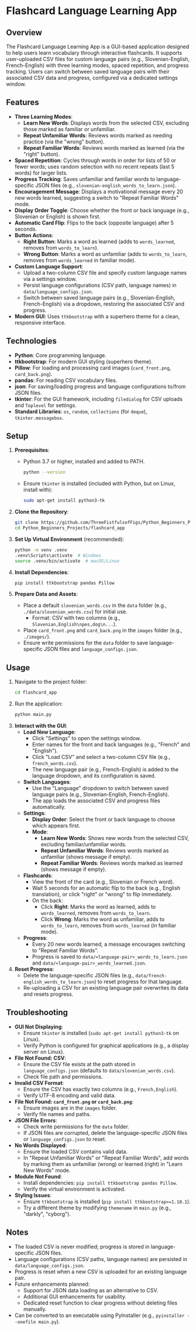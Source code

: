 # Flashcard Language Learning App

## Overview
The Flashcard Language Learning App is a GUI-based application designed to help users learn vocabulary through interactive flashcards. It supports user-uploaded CSV files for custom language pairs (e.g., Slovenian-English, French-English) with three learning modes, spaced repetition, and progress tracking. Users can switch between saved language pairs with their associated CSV data and progress, configured via a dedicated settings window.

## Features
- **Three Learning Modes**:
  - **Learn New Words**: Displays words from the selected CSV, excluding those marked as familiar or unfamiliar.
  - **Repeat Unfamiliar Words**: Reviews words marked as needing practice (via the "wrong" button).
  - **Repeat Familiar Words**: Reviews words marked as learned (via the "right" button).
- **Spaced Repetition**: Cycles through words in order for lists of 50 or fewer words; uses random selection with no recent repeats (last 5 words) for larger lists.
- **Progress Tracking**: Saves unfamiliar and familiar words to language-specific JSON files (e.g., `slovenian-english_words_to_learn.json`).
- **Encouragement Message**: Displays a motivational message every 20 new words learned, suggesting a switch to "Repeat Familiar Words" mode.
- **Display Order Toggle**: Choose whether the front or back language (e.g., Slovenian or English) is shown first.
- **Automatic Card Flip**: Flips to the back (opposite language) after 5 seconds.
- **Button Actions**:
  - **Right Button**: Marks a word as learned (adds to `words_learned`, removes from `words_to_learn`).
  - **Wrong Button**: Marks a word as unfamiliar (adds to `words_to_learn`, removes from `words_learned` in familiar mode).
- **Custom Language Support**:
  - Upload a two-column CSV file and specify custom language names via a settings window.
  - Persist language configurations (CSV path, language names) in `data/language_configs.json`.
  - Switch between saved language pairs (e.g., Slovenian-English, French-English) via a dropdown, restoring the associated CSV and progress.
- **Modern GUI**: Uses `ttkbootstrap` with a superhero theme for a clean, responsive interface.

## Technologies
- **Python**: Core programming language.
- **ttkbootstrap**: For modern GUI styling (superhero theme).
- **Pillow**: For loading and processing card images (`card_front.png`, `card_back.png`).
- **pandas**: For reading CSV vocabulary files.
- **json**: For saving/loading progress and language configurations to/from JSON files.
- **tkinter**: For the GUI framework, including `filedialog` for CSV uploads and `Toplevel` for settings.
- **Standard Libraries**: `os`, `random`, `collections` (for `deque`), `tkinter.messagebox`.

## Setup
1. **Prerequisites**:
   - Python 3.7 or higher, installed and added to PATH.
     ```bash
     python --version
     ```
   - Ensure `tkinter` is installed (included with Python, but on Linux, install with):
     ```bash
     sudo apt-get install python3-tk
     ```

2. **Clone the Repository**:
   ```bash
   git clone https://github.com/ThreeFistfulsofFigs/Python_Beginners_Projects.git
   cd Python_Beginners_Projects/flashcard_app
   ```

3. **Set Up Virtual Environment** (recommended):
   ```bash
   python -m venv .venv
   .venv\Scripts\activate  # Windows
   source .venv/bin/activate  # macOS/Linux
   ```

4. **Install Dependencies**:
   ```bash
   pip install ttkbootstrap pandas Pillow
   ```

5. **Prepare Data and Assets**:
   - Place a default `slovenian_words.csv` in the `data` folder (e.g., `./data/slovenian_words.csv`) for initial use.
     - Format: CSV with two columns (e.g., `Slovenian,English\npes,dog\n...`).
   - Place `card_front.png` and `card_back.png` in the `images` folder (e.g., `./images/`).
   - Ensure write permissions for the `data` folder to save language-specific JSON files and `language_configs.json`.

## Usage
1. Navigate to the project folder:
   ```bash
   cd flashcard_app
   ```
2. Run the application:
   ```bash
   python main.py
   ```
3. **Interact with the GUI**:
   - **Load New Language**:
     - Click "Settings" to open the settings window.
     - Enter names for the front and back languages (e.g., "French" and "English").
     - Click "Load CSV" and select a two-column CSV file (e.g., `french_words.csv`).
     - The new language pair (e.g., French-English) is added to the language dropdown, and its configuration is saved.
   - **Switch Languages**:
     - Use the "Language" dropdown to switch between saved language pairs (e.g., Slovenian-English, French-English).
     - The app loads the associated CSV and progress files automatically.
   - **Settings**:
     - **Display Order**: Select the front or back language to choose which appears first.
     - **Mode**:
       - **Learn New Words**: Shows new words from the selected CSV, excluding familiar/unfamiliar words.
       - **Repeat Unfamiliar Words**: Reviews words marked as unfamiliar (shows message if empty).
       - **Repeat Familiar Words**: Reviews words marked as learned (shows message if empty).
   - **Flashcards**:
     - View the front of the card (e.g., Slovenian or French word).
     - Wait 5 seconds for an automatic flip to the back (e.g., English translation), or click "right" or "wrong" to flip immediately.
     - On the back:
       - Click **Right**: Marks the word as learned, adds to `words_learned`, removes from `words_to_learn`.
       - Click **Wrong**: Marks the word as unfamiliar, adds to `words_to_learn`, removes from `words_learned` (in familiar mode).
   - **Progress**:
     - Every 20 new words learned, a message encourages switching to "Repeat Familiar Words".
     - Progress is saved to `data/<language-pair>_words_to_learn.json` and `data/<language-pair>_words_learned.json`.
4. **Reset Progress**:
   - Delete the language-specific JSON files (e.g., `data/french-english_words_to_learn.json`) to reset progress for that language.
   - Re-uploading a CSV for an existing language pair overwrites its data and resets progress.

## Troubleshooting
- **GUI Not Displaying**:
  - Ensure `tkinter` is installed (`sudo apt-get install python3-tk` on Linux).
  - Verify Python is configured for graphical applications (e.g., a display server on Linux).
- **File Not Found: CSV**:
  - Ensure the CSV file exists at the path stored in `language_configs.json` (defaults to `data/slovenian_words.csv`).
  - Check file path and permissions.
- **Invalid CSV Format**:
  - Ensure the CSV has exactly two columns (e.g., `French,English`).
  - Verify UTF-8 encoding and valid data.
- **File Not Found: `card_front.png` or `card_back.png`**:
  - Ensure images are in the `images` folder.
  - Verify file names and paths.
- **JSON File Errors**:
  - Check write permissions for the `data` folder.
  - If JSON files are corrupted, delete the language-specific JSON files or `language_configs.json` to reset.
- **No Words Displayed**:
  - Ensure the loaded CSV contains valid data.
  - In "Repeat Unfamiliar Words" or "Repeat Familiar Words", add words by marking them as unfamiliar (wrong) or learned (right) in "Learn New Words" mode.
- **Module Not Found**:
  - Install dependencies: `pip install ttkbootstrap pandas Pillow`.
  - Verify the virtual environment is activated.
- **Styling Issues**:
  - Ensure `ttkbootstrap` is installed (`pip install ttkbootstrap>=1.10.1`).
  - Try a different theme by modifying `themename` in `main.py` (e.g., "darkly", "cyborg").

## Notes
- The loaded CSV is never modified; progress is stored in language-specific JSON files.
- Language configurations (CSV paths, language names) are persisted in `data/language_configs.json`.
- Progress is reset when a new CSV is uploaded for an existing language pair.
- Future enhancements planned:
  - Support for JSON data loading as an alternative to CSV.
  - Additional GUI enhancements for usability.
  - Dedicated reset function to clear progress without deleting files manually.
- Can be converted to an executable using PyInstaller (e.g., `pyinstaller --onefile main.py`).